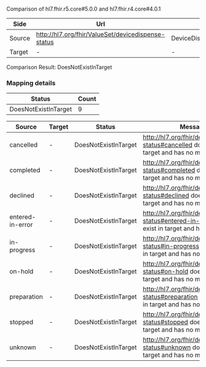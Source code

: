 Comparison of hl7.fhir.r5.core#5.0.0 and hl7.fhir.r4.core#4.0.1

| Side | Url | Name | Title | Description |
| --- | --- | --- | --- | --- |
| Source | http://hl7.org/fhir/ValueSet/devicedispense-status | DeviceDispenseStatusCodes | DeviceDispense Status Codes | DeviceDispense Status Codes |
| Target | - | - | - | - |


Comparison Result: DoesNotExistInTarget


### Mapping details

| Status | Count |
| ------ | ----- |
DoesNotExistInTarget | 9 |


| Source | Target | Status | Message |
| ------ | ------ | ------ | ------- |
| cancelled | - | DoesNotExistInTarget | http://hl7.org/fhir/devicedispense-status#cancelled does not exist in target and has no mapping |
| completed | - | DoesNotExistInTarget | http://hl7.org/fhir/devicedispense-status#completed does not exist in target and has no mapping |
| declined | - | DoesNotExistInTarget | http://hl7.org/fhir/devicedispense-status#declined does not exist in target and has no mapping |
| entered-in-error | - | DoesNotExistInTarget | http://hl7.org/fhir/devicedispense-status#entered-in-error does not exist in target and has no mapping |
| in-progress | - | DoesNotExistInTarget | http://hl7.org/fhir/devicedispense-status#in-progress does not exist in target and has no mapping |
| on-hold | - | DoesNotExistInTarget | http://hl7.org/fhir/devicedispense-status#on-hold does not exist in target and has no mapping |
| preparation | - | DoesNotExistInTarget | http://hl7.org/fhir/devicedispense-status#preparation does not exist in target and has no mapping |
| stopped | - | DoesNotExistInTarget | http://hl7.org/fhir/devicedispense-status#stopped does not exist in target and has no mapping |
| unknown | - | DoesNotExistInTarget | http://hl7.org/fhir/devicedispense-status#unknown does not exist in target and has no mapping |

